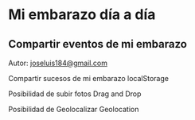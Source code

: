 # Mi embarazo día a día
## Compartir eventos de mi embarazo
Autor: joseluis184@gmail.com

Compartir sucesos de mi embarazo
	localStorage

Posibilidad de subir fotos
	Drag and Drop

Posibilidad de Geolocalizar
	Geolocation	




